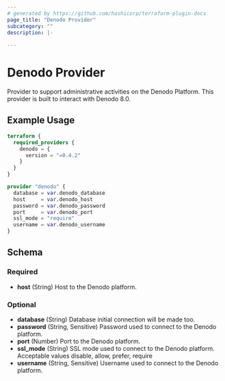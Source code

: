 ```yaml
---
# generated by https://github.com/hashicorp/terraform-plugin-docs
page_title: "Denodo Provider"
subcategory: ""
description: |-
  
---
```


# Denodo Provider

Provider to support administrative activities on the Denodo Platform. This provider is built to interact with Denodo 8.0.

## Example Usage

```terraform
terraform {
  required_providers {
    denodo = {
      version = "=0.4.2"
    }
  }
}

provider "denodo" {
  database = var.denodo_database
  host     = var.denodo_host
  password = var.denodo_password
  port     = var.denodo_port
  ssl_mode = "require"
  username = var.denodo_username
}
```

<!-- schema generated by tfplugindocs -->
## Schema

### Required

- **host** (String) Host to the Denodo platform.

### Optional

- **database** (String) Database initial connection will be made too.
- **password** (String, Sensitive) Password used to connect to the Denodo platform.
- **port** (Number) Port to the Denodo platform.
- **ssl_mode** (String) SSL mode used to connect to the Denodo platform. Acceptable values disable, allow, prefer, require
- **username** (String, Sensitive) Username used to connect to the Denodo platform.